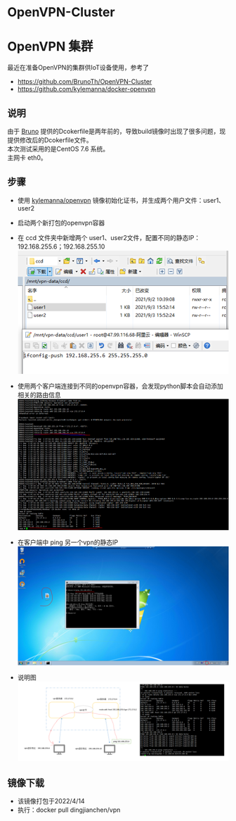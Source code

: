 # OpenVPN-Cluster
# OpenVPN 集群
最近在准备OpenVPN的集群供IoT设备使用，参考了
- https://github.com/BrunoTh/OpenVPN-Cluster
- https://github.com/kylemanna/docker-openvpn

## 说明
由于 [Bruno](https://github.com/BrunoTh/OpenVPN-Cluster) 提供的Dcokerfile是两年前的，导致build镜像时出现了很多问题，现提供修改后的Dcokerfile文件。\
本次测试采用的是CentOS 7.6 系统。\
主网卡 eth0。

## 步骤
- 使用 [kylemanna/openvpn](https://hub.docker.com/r/kylemanna/openvpn/) 镜像初始化证书，并生成两个用户文件：user1、user2
- 启动两个新打包的openvpn容器
- 在 ccd 文件夹中新增两个 user1、user2文件，配置不同的静态IP：192.168.255.6；192.168.255.10
![静态IP](https://github.com/OwnDing/OpenVPN-Cluster/blob/main/pic/sip.PNG)

- 使用两个客户端连接到不同的openvpn容器，会发现python脚本会自动添加相关的路由信息
![路由](https://github.com/OwnDing/OpenVPN-Cluster/blob/main/pic/route.PNG)

- 在客户端中 ping 另一个vpn的静态IP
![Ping](https://github.com/OwnDing/OpenVPN-Cluster/blob/main/pic/ping.PNG)

- 说明图
![Demo](https://github.com/OwnDing/OpenVPN-Cluster/blob/main/pic/demo.png)

## 镜像下载
- 该镜像打包于2022/4/14
- 执行：docker pull dingjianchen/vpn
